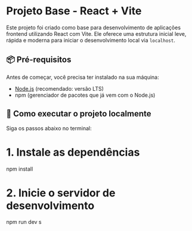 # Projeto Base - React + Vite

Este projeto foi criado como base para desenvolvimento de aplicações frontend utilizando React com Vite. Ele oferece uma estrutura inicial leve, rápida e moderna para iniciar o desenvolvimento local via `localhost`.

## 📦 Pré-requisitos

Antes de começar, você precisa ter instalado na sua máquina:

- [Node.js](https://nodejs.org/) (recomendado: versão LTS)
- npm (gerenciador de pacotes que já vem com o Node.js)

## 🚀 Como executar o projeto localmente

Siga os passos abaixo no terminal:

# 1. Instale as dependências
npm install

# 2. Inicie o servidor de desenvolvimento
npm run dev
s